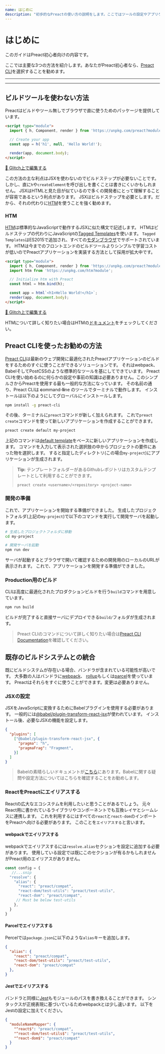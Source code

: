 ```yaml
---
name: はじめに
description: "初歩的なPreactの使い方の説明をします。ここではツールの設定やアプリケーションを書く方法を説明します。"
---
```


# はじめに

このガイドはPreact初心者向けの内容です。

ここでは主要な3つの方法を紹介します。あなたがPreact初心者なら、[Preact CLI](#preact-cliを使ったお勧めの方法)を選択することを勧めます。

---

<div><toc></toc></div>

---

## ビルドツールを使わない方法

Preactはビルドやツール無しでブラウザで直に使うためのパッケージを提供しています。

```html
<script type="module">
  import { h, Component, render } from 'https://unpkg.com/preact?module';

  // Create your app
  const app = h('h1', null, 'Hello World!');

  render(app, document.body);
</script>
```

[🔨 Glitch上で編集する](https://glitch.com/~preact-no-build-tools)

この方法の主な利点はJSXを使わないのでビルドステップが必要ないことです。
しかし、直に`h`や`createElement`を呼び出しを書くことは書きにくいかもしれません。
JSXはHTMLと見た目が似ているので多くの開発者にとって理解することが容易であるという利点があります。
JSXはビルドステップを必要とします。だから、それの代わりに[HTM][htm]を使うことを強く勧めます。

### HTM

[HTM][htm]は標準的なJavaScriptで動作するJSXに似た構文で記述します。
HTMはビルドステップの代わりにJavaScriptの[Tagged Templates](https://developer.mozilla.org/en-US/docs/Web/JavaScript/Reference/Template_literals#Tagged_templates)を使います。
`Tagged Templates`はES2015で追加され、すべての[モダンブラウザ](https://caniuse.com/#feat=template-literals)でサポートされています。
HTMは今までのフロントエンドのビルドツールよりシンプルで学習コストが低いのでPreactアプリケーションを実装する方法として採用が拡大中です。

```html
<script type="module">
  import { h, Component, render } from 'https://unpkg.com/preact?module';
  import htm from 'https://unpkg.com/htm?module';

  // Initialize htm with Preact
  const html = htm.bind(h);

  const app = html`<h1>Hello World!</h1>`;
  render(app, document.body);
</script>
```

[🔨 Glitch上で編集する](https://glitch.com/~preact-with-htm)

HTMについて詳しく知りたい場合はHTMの[ドキュメント][htm]をチェックしてください。

## Preact CLIを使ったお勧めの方法

[Preact CLI]は最新のウェブ開発に最適化されたPreactアプリケーションのビルドをするためのすぐに使うことができるソリューションです。
それはwebpack、BabelそしてPostCSSのような標準的なツールを基にしてできています。
Preact CLIを使い始めるのに何らかの設定や事前の知識は必要ありません。このシンプルさからPreactを使用する最も一般的な方法になっています。
その名前の通り、Preact CLIは **c**ommand-**li**ne のツールでターミナルで動作します。
インストールは以下のようにしてグローバルにインストールします。

```bash
npm install -g preact-cli
```

その後、ターミナルに`preact`コマンドが新しく加えられます。
これで`preact create`コマンドを使って新しいアプリケーションを作成することができます。

```bash
preact create default my-project
```

上記のコマンドは[default template](https://github.com/preactjs-templates/default)をベースに新しいアプリケーションを作成します。
コマンドを入力して表示された選択肢の中からプロジェクトの要件にあった物を選択します。
すると指定したディレクトリ(この場合`my-project`)にアプリケーションが生成されます。

> **Tip:** テンプレートフォルダーがあるGithubレポジトリはカスタムテンプレートとして利用することができます。
>
> `preact create <username>/<repository> <project-name>`

### 開発の準備

これで、アプリケーションを開始する準備ができました。
生成したプロジェクトフォルダ(上記の`my-project`)で以下のコマンドを実行して開発サーバを起動します。

```bash
# 生成したプロジェクトフォルダに移動
cd my-project

# 開発サーバを起動
npm run dev
```

サーバが起動するとブラウザで開いて確認するための開発用のローカルのURLが表示されます。
これで、アプリケーションを開発する準備ができました。

### Production用のビルド

CLIは高度に最適化されたプロダクションビルドを行う`build`コマンドを用意しています。

```bash
npm run build
```

ビルドが完了すると直接サーバにデプロイできる`build/`フォルダが生成されます。

> Preact CLIのコマンドについて詳しく知りたい場合は[Preact CLI Documentation](https://github.com/preactjs/preact-cli#cli-options)を確認してください。

## 既存のビルドシステムとの統合

既にビルドシステムが存在いる場合、バンドラが含まれている可能性が高いです。
大多数の人はバンドラに[webpack](https://webpack.js.org/)、 [rollup](https://rollupjs.org)もしくは[parcel](https://parceljs.org/)を使っています。
Preactはそれらをすぐに使うことができます。変更は必要ありません。

### JSXの設定

JSXをJavaScriptに変換するためにBabelプラグインを使用する必要があります。
一般的には[@babel/plugin-transform-react-jsx](https://babeljs.io/docs/en/babel-plugin-transform-react-jsx)が使われています。
インストール後、必要なJSXの機能を設定します。

```json
{
  "plugins": [
    ["@babel/plugin-transform-react-jsx", {
      "pragma": "h",
      "pragmaFrag": "Fragment",
    }]
  ]
}
```

> Babelの素晴らしいドキュメントが[こちら](https://babeljs.io/)にあります。Babelに関する疑問や設定方法についてはこちらを確認することをお勧めします。

### ReactをPreactにエイリアスする

Reactの広大なエコシステムを利用したいと思うことがあるでしょう。
元々React用に書かれているライブラリやコンポーネントでも互換レイヤとシームレスに連携します。
これを利用するにはすべての`react`と`react-dom`のインポートをPreactへ向ける必要があります。
このことを`エイリアスする`と言います。

#### webpackでエイリアスする

webpackでエイリアスするには`resolve.alias`セクションを設定に追加する必要があります。
使用している設定では既にこのセクションが有るかもしれませんがPreact用のエイリアスがありません。

```js
const config = { 
   //...snip
  "resolve": { 
    "alias": { 
      "react": "preact/compat",
      "react-dom/test-utils": "preact/test-utils",
      "react-dom": "preact/compat",
     // Must be below test-utils
    },
  }
}
```

#### Parcelでエイリアスする

Percelでは`package.json`に以下のような`alias`キーを追加します。

```json
{
  "alias": {
    "react": "preact/compat",
    "react-dom/test-utils": "preact/test-utils",
    "react-dom": "preact/compat"
  },
}
```

#### Jestでエイリアスする

バンドラと同様に[Jest](https://jestjs.io/)もモジュールのパスを書き換えることができます。
シンタックスが正規表現に基づいているためwebpackとは少し違います。
以下をJestの設定に加えてください。

```json
{
  "moduleNameMapper": {
    "^react$": "preact/compat",
    "^react-dom/test-utils$": "preact/test-utils",
    "^react-dom$": "preact/compat"
  }
}
```

[htm]: https://github.com/developit/htm
[Preact CLI]: https://github.com/preactjs/preact-cli
